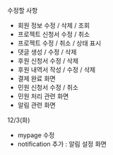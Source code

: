 수정할 사항
  - 회원 정보 수정 / 삭제 / 조회
  - 프로젝트 신청서 수정 / 취소
  - 프로젝트 수정 / 취소 / 상태 표시
  - 댓글 생성 / 수정 / 삭제
  - 후원 신청서 수정 / 삭제
  - 후원 내역서 작성 / 수정 / 삭제
  - 결제 완료 화면
  - 민원 신청서 수정 / 취소
  - 민원 처리 관련 화면
  - 알림 관련 화면


12/3(화)
- mypage 수정
- notification 추가 : 알림 설정 화면
